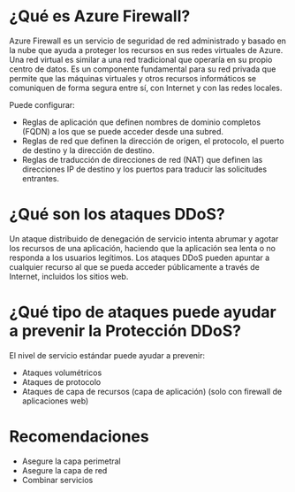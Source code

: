 # ¿Qué es Azure Firewall?
Azure Firewall es un servicio de seguridad de red administrado y basado en la nube que ayuda a proteger los recursos en sus redes virtuales de Azure. Una red virtual es similar a una red tradicional que operaría en su propio centro de datos. Es un componente fundamental para su red privada que permite que las máquinas virtuales y otros recursos informáticos se comuniquen de forma segura entre sí, con Internet y con las redes locales.

Puede configurar:

- Reglas de aplicación que definen nombres de dominio completos (FQDN) a los que se puede acceder desde una subred.
- Reglas de red que definen la dirección de origen, el protocolo, el puerto de destino y la dirección de destino.
- Reglas de traducción de direcciones de red (NAT) que definen las direcciones IP de destino y los puertos para traducir las solicitudes entrantes.

# ¿Qué son los ataques DDoS?
Un ataque distribuido de denegación de servicio intenta abrumar y agotar los recursos de una aplicación, haciendo que la aplicación sea lenta o no responda a los usuarios legítimos. Los ataques DDoS pueden apuntar a cualquier recurso al que se pueda acceder públicamente a través de Internet, incluidos los sitios web.

# ¿Qué tipo de ataques puede ayudar a prevenir la Protección DDoS?
El nivel de servicio estándar puede ayudar a prevenir:

- Ataques volumétricos
- Ataques de protocolo
- Ataques de capa de recursos (capa de aplicación) (solo con firewall de aplicaciones web)

# Recomendaciones 

- Asegure la capa perimetral
- Asegure la capa de red
- Combinar servicios
